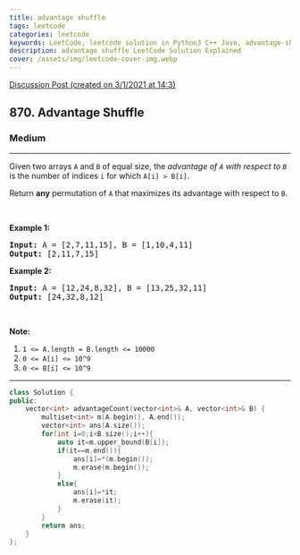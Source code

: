```yaml
---
title: advantage shuffle
tags: leetcode
categories: leetcode
keywords: LeetCode, leetcode solution in Python3 C++ Java, advantage-shuffle solution
description: advantage shuffle LeetCode Solution Explained
cover: /assets/img/leetcode-cover-img.webp
---
```





[Discussion Post (created on 3/1/2021 at 14:3)](https://leetcode.com/problems/advantage-shuffle/discuss/1047675/C%2B%2B-or-Using-multiset)  
<h2>870. Advantage Shuffle</h2><h3>Medium</h3><hr><div><p>Given two arrays <code>A</code> and <code>B</code> of equal size, the <em>advantage of <code>A</code> with respect to <code>B</code></em> is the number of indices <code>i</code>&nbsp;for which <code>A[i] &gt; B[i]</code>.</p>

<p>Return <strong>any</strong> permutation of <code>A</code> that maximizes its advantage with respect to <code>B</code>.</p>

<p>&nbsp;</p>

<div>
<p><strong>Example 1:</strong></p>

<pre><strong>Input: </strong>A = <span id="example-input-1-1">[2,7,11,15]</span>, B = <span id="example-input-1-2">[1,10,4,11]</span>
<strong>Output: </strong><span id="example-output-1">[2,11,7,15]</span>
</pre>

<div>
<p><strong>Example 2:</strong></p>

<pre><strong>Input: </strong>A = <span id="example-input-2-1">[12,24,8,32]</span>, B = <span id="example-input-2-2">[13,25,32,11]</span>
<strong>Output: </strong><span id="example-output-2">[24,32,8,12]</span>
</pre>

<p>&nbsp;</p>

<p><strong>Note:</strong></p>

<ol>
	<li><code>1 &lt;= A.length = B.length &lt;= 10000</code></li>
	<li><code>0 &lt;= A[i] &lt;= 10^9</code></li>
	<li><code>0 &lt;= B[i] &lt;= 10^9</code></li>
</ol>
</div>
</div>
</div>

---




```cpp
class Solution {
public:
    vector<int> advantageCount(vector<int>& A, vector<int>& B) {
        multiset<int> m(A.begin(), A.end());
        vector<int> ans(A.size());
        for(int i=0;i<B.size();i++){
            auto it=m.upper_bound(B[i]);
            if(it==m.end()){
                ans[i]=*(m.begin());
                m.erase(m.begin());
            }
            else{
                ans[i]=*it;
                m.erase(it);
            }
        }
        return ans;
    }
};
```
